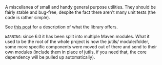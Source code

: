 A miscellanea of small and handy general purpose utilities. They should be fairly stable and bug-free, despite the fact there aren't many unit tests (the code is rather simple).

See [this post](http://www.marcobrandizi.info/mysite/jutils) for a description of what the library offers.

``WARNING``: since 6.0 it has been split into multiple Maven modules. What it used to be the root of the whole project is now the jutils/ module/folder, some more specific components were moved out of there and send to 
their own modules (include them in place of jutils, if you need that, the core dependency will be pulled up automatically).

